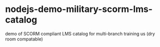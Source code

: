 ﻿# nodejs-demo-military-scorm-lms-catalog
demo of SCORM compliant LMS catalog for multi-branch training us (dry room compatable)


